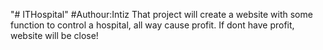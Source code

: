 "# ITHospital" 
#Authour:Intiz
That project will create a website with some function to control a hospital, all way cause profit. If dont have profit, website will be close!
